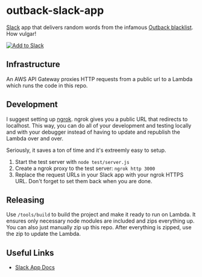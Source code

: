# outback-slack-app

[Slack](https://slack.com) app that delivers random words from the infamous [Outback blacklist](https://www.reddit.com/r/webdev/comments/91mi29/the_source_over_at_outback_steakhouse_is_mighty/). How vulgar!

[![Add to Slack](https://platform.slack-edge.com/img/add_to_slack.png)](https://slack.com/oauth/authorize?client_id=404565662049.404406837920&scope=commands)</a>

## Infrastructure

An AWS API Gateway proxies HTTP requests from a public url to a Lambda which runs the code in this repo.


## Development

I suggest setting up [ngrok](https://ngrok.com/). ngrok gives you a public URL that redirects to localhost. This way, you can do all of your development and testing locally and with your debugger instead of having to update and republish the Lambda over and over.

Seriously, it saves a ton of time and it's extreemly easy to setup.

1. Start the test server with `node test/server.js`
2. Create a ngrok proxy to the test server: `ngrok http 3000`
3. Replace the request URLs in your Slack app with your ngrok HTTPS URL. Don't forget to set them back when you are done.


## Releasing

Use `/tools/build` to build the project and make it ready to run on Lambda. It ensures only necessary node modules are included and zips everything up. You can also just manually zip up this repo. After everything is zipped, use the zip to update the Lambda.


## Useful Links

- [Slack App Docs](https://api.slack.com/slack-apps)
